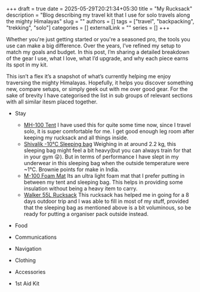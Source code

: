+++ 
draft = true
date = 2025-05-29T20:21:34+05:30
title = "My Rucksack"
description = "Blog describing my travel kit that I use for solo travels along the mighty Himalayas"
slug = ""
authors = []
tags = ["travel", "backpacking", "trekking", "solo"]
categories = []
externalLink = ""
series = []
+++

Whether you're just getting started or you're a seasoned pro, the tools you use can make a big difference.
Over the years, I’ve refined my setup to match my goals and budget.
In this post, I’m sharing a detailed breakdown of the gear I use, what I love, what I’d upgrade, and why each piece earns its spot in my kit.

This isn’t a flex it’s a snapshot of what’s currently helping me enjoy traversing the mighty Himalayas.
Hopefully, it helps you discover something new, compare setups, or simply geek out with me over good gear.
For the sake of brevity I have categorised the list in sub groups of relevant sections with all similar itesm placed together.

- Stay

  - [MH-100 Tent](https://www.decathlon.in/p/8513471/2-person-camping-tent-mh100-grey) I have used this for quite some time now, since I travel solo, it is super comfortable for me. I get good enough leg room after keeping my rucksack and all things inside.
  - [Shivalik -10°C Sleeping bag](https://tripole.in/collections/sleeping-bags/products/shivalik-series-minus-10-degree-comfort-sleeping-bag-army-green) Weighing in at around 2.2 kg, this sleeping bag might feel a bit heavy(but you can always train for that in your gym 😜). But in terms of performance I have slept in my underwear in this sleeping bag when the outside temperature were ~1°C. Brownie points for make in India.
  - [M-100 Foam Mat](https://www.decathlon.in/p/5591048/trekking-foam-mattress-m100-grey) Its an ultra light foam mat that I prefer putting in between my tent and sleeping bag. This helps in providing some insulation without being a heavy item to carry.
  - [Walker 55L Rucksack](https://tripole.in/products/walker-55-litre-trekking-and-backpacking?variant=52991265440035) This rucksack has helped me in going for a 8 days outdoor trip and I was able to fill in most of my stuff, provided that the sleeping bag as mentioned above is a bit voluminous, so be ready for putting a organiser pack outside instead.

- Food
- Communications
- Navigation
- Clothing
- Accessories
- 1st Aid Kit
